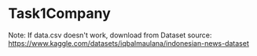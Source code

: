 # Task1Company

Note: If data.csv doesn't work, download from 
Dataset source: https://www.kaggle.com/datasets/iqbalmaulana/indonesian-news-dataset
